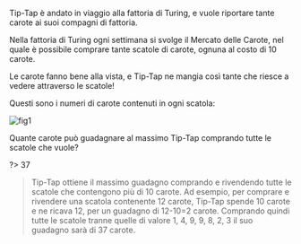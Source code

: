 Tip-Tap è andato in viaggio alla fattoria di Turing, e vuole riportare tante carote ai suoi compagni di fattoria.

Nella fattoria di Turing ogni settimana si svolge il Mercato delle Carote, nel quale è possibile comprare tante scatole di carote, ognuna al costo di $10$ carote.

Le carote fanno bene alla vista, e Tip-Tap ne mangia così tante che riesce a vedere attraverso le scatole!

Questi sono i numeri di carote contenuti in ogni scatola:

![fig1](fig1.asy?w=900)

Quante carote può guadagnare al massimo Tip-Tap comprando tutte le scatole che vuole?

?> 37

> Tip-Tap ottiene il massimo guadagno comprando e rivendendo tutte le scatole che contengono più di 10 carote. Ad esempio, per comprare e rivendere una scatola contenente 12 carote, Tip-Tap spende 10 carote e ne ricava 12, per un guadagno di 12-10=2 carote. Comprando quindi tutte le scatole tranne quelle di valore 1, 4, 9, 9, 8, 2, 3 il suo guadagno sarà di 37 carote.
